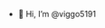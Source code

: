 - 👋 Hi, I’m @viggo5191


<!---
viggo5191/viggo5191 is a ✨ special ✨ repository because its `README.md` (this file) appears on your GitHub profile.
You can click the Preview link to take a look at your changes.
--->
